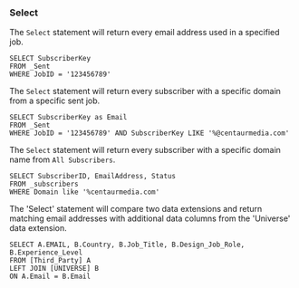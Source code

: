 ### Select

The `Select` statement will return every email address used in a specified job.
```
SELECT SubscriberKey
FROM _Sent
WHERE JobID = '123456789'
```

The `Select` statement will return every subscriber with a specific domain from a specific sent job.
```
SELECT SubscriberKey as Email
FROM _Sent
WHERE JobID = '123456789' AND SubscriberKey LIKE '%@centaurmedia.com'
```

The `Select` statement will return every subscriber with a specific domain name from `All Subscribers`.
```
SELECT SubscriberID, EmailAddress, Status
FROM _subscribers
WHERE Domain like '%centaurmedia.com'
```

The 'Select' statement will compare two data extensions and return matching email addresses with additional data columns from the 'Universe' data extension.
```
SELECT A.EMAIL, B.Country, B.Job_Title, B.Design_Job_Role, B.Experience_Level
FROM [Third_Party] A
LEFT JOIN [UNIVERSE] B
ON A.Email = B.Email
```
